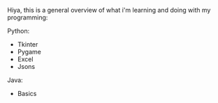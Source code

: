 Hiya, this is a general overview of what i'm learning and doing with my programming:

Python:
 - Tkinter
 - Pygame
 - Excel
 - Jsons

Java:
 - Basics

